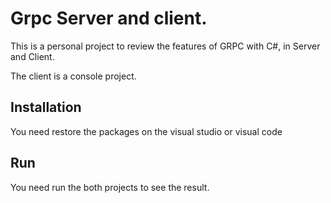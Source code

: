 # Grpc Server and client.
This is a personal project to review the features of GRPC with C#, in Server and Client.

The client is a console project.

## Installation
You need restore the packages on the visual studio or visual code

## Run
You need run the both projects to see the result.